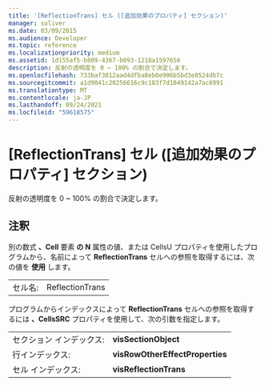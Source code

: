 ```yaml
---
title: '[ReflectionTrans] セル ([追加効果のプロパティ] セクション)'
manager: soliver
ms.date: 03/09/2015
ms.audience: Developer
ms.topic: reference
ms.localizationpriority: medium
ms.assetid: 1d155af5-b809-4367-b093-1218a1597656
description: 反射の透明度を 0 ~ 100% の割合で決定します。
ms.openlocfilehash: 733baf3012aad4dfba8eb0e906b5bd3e0524db7c
ms.sourcegitcommit: a1d9041c20256616c9c183f7d1049142a7ac6991
ms.translationtype: MT
ms.contentlocale: ja-JP
ms.lasthandoff: 09/24/2021
ms.locfileid: "59618575"
---
```

# <a name="reflectiontrans-cell-additional-effect-properties-section"></a>[ReflectionTrans] セル ([追加効果のプロパティ] セクション)

反射の透明度を 0 ~ 100% の割合で決定します。 
  
## <a name="remarks"></a>注釈

別の数式 **、Cell** 要素 **の N** 属性の値、または CellsU プロパティを使用したプログラムから、名前によって **ReflectionTrans** セルへの参照を取得するには、次の値を **使用** します。 
  
|||
|:-----|:-----|
| セル名:  <br/> | ReflectionTrans  <br/> |
   
プログラムからインデックスによって **ReflectionTrans** セルへの参照を取得するには **、CellsSRC** プロパティを使用して、次の引数を指定します。 
  
|||
|:-----|:-----|
| セクション インデックス:  <br/> |**visSectionObject** <br/> |
| 行インデックス:  <br/> |**visRowOtherEffectProperties** <br/> |
| セル インデックス:  <br/> |**visReflectionTrans** <br/> |
   

